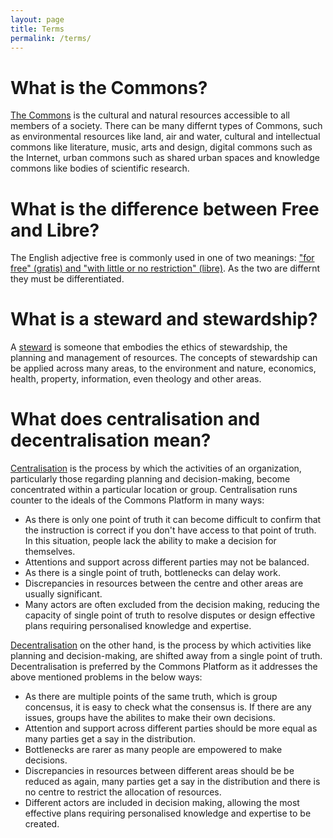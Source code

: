 ```yaml
---
layout: page
title: Terms
permalink: /terms/
---
```


# What is the Commons? 

[The Commons](https://en.wikipedia.org/wiki/Commons) is the cultural and natural resources accessible to all members of a society. There can be many differnt types of Commons, such as environmental resources like land, air and water, cultural and intellectual commons like literature, music, arts and design, digital commons such as the Internet, urban commons such as shared urban spaces and knowledge commons like bodies of scientific research.

# What is the difference between Free and Libre?

The English adjective free is commonly used in one of two meanings: ["for free" (gratis) and "with little or no restriction" (libre)](https://en.wikipedia.org/wiki/Gratis_versus_libre). As the two are differnt they must be differentiated.

# What is a steward and stewardship?

A [steward](https://en.wikipedia.org/wiki/Stewardship) is someone that embodies the ethics of stewardship, the planning and management of resources. The concepts of stewardship can be applied across many areas, to the environment and nature, economics, health, property, information, even theology and other areas. 

# What does centralisation and decentralisation mean?

[Centralisation](https://en.wikipedia.org/wiki/Centralisation) is the process by which the activities of an organization, particularly those regarding planning and decision-making, become concentrated within a particular location or group. Centralisation runs counter to the ideals of the Commons Platform in many ways:

* As there is only one point of truth it can become difficult to confirm that the instruction is correct if you don't have access to that point of truth. In this situation, people lack the ability to make a decision for themselves. 
* Attentions and support across different parties may not be balanced.
* As there is a single point of truth, bottlenecks can delay work.
* Discrepancies in resources between the centre and other areas are usually significant.
* Many actors are often excluded from the decision making, reducing the capacity of single point of truth to resolve disputes or design effective plans requiring personalised knowledge and expertise.

[Decentralisation](https://en.wikipedia.org/wiki/Decentralization) on the other hand, is the process by which activities like planning and decision-making, are shifted away from a single point of truth. Decentralisation is preferred by the Commons Platform as it addresses the above mentioned problems in the below ways:

* As there are multiple points of the same truth, which is group concensus, it is easy to check what the consensus is. If there are any issues, groups have the abilites to make their own decisions.
* Attention and support across different parties should be more equal as many parties get a say in the distribution.
* Bottlenecks are rarer as many people are empowered to make decisions.
* Discrepancies in resources between different areas should be be reduced as again, many parties get a say in the distribution and there is no centre to restrict the allocation of resources.
* Different actors are included in decision making, allowing the most effective plans requiring personalised knowledge and expertise to be created.
